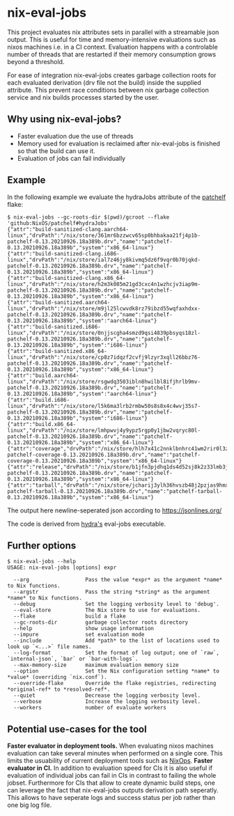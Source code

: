 # nix-eval-jobs

This project evaluates nix attributes sets in parallel with a streamable json output.
This is useful for time and memory-intensive evaluations such as nixos machines i.e. in a CI context.
Evaluation happens with a controlable number of threads that are restarted if
their memory consumption grows beyond a threshold.

For ease of integration nix-eval-jobs creates garbage collection roots for each
evaluated derivation (drv file not the build) inside the supplied attribute.
This prevent race conditions between nix garbage collection service and nix
builds processes started by the user.

## Why using nix-eval-jobs?

- Faster evaluation due the use of threads
- Memory used for evaluation is reclaimed after nix-eval-jobs is finished so that the build can use it.
- Evaluation of jobs can fail individually

## Example

In the following example we evaluate the hydraJobs attribute of the [patchelf](https://github.com/NixOS/patchelf) flake:

```console
$ nix-eval-jobs --gc-roots-dir $(pwd)/gcroot --flake 'github:NixOS/patchelf#hydraJobs'
{"attr":"build-sanitized-clang.aarch64-linux","drvPath":"/nix/store/361mr6bzzwcv65sp0bhbakaa21fj4p1b-patchelf-0.13.20210926.18a389b.drv","name":"patchelf-0.13.20210926.18a389b","system":"x86_64-linux"}
{"attr":"build-sanitized-clang.i686-linux","drvPath":"/nix/store/ial7z46jy8kivmq5dz6f9vqr0b70jqkd-patchelf-0.13.20210926.18a389b.drv","name":"patchelf-0.13.20210926.18a389b","system":"x86_64-linux"}
{"attr":"build-sanitized-clang.x86_64-linux","drvPath":"/nix/store/h2m3k085m21gd3cxc4n1wzhcjv3iap9m-patchelf-0.13.20210926.18a389b.drv","name":"patchelf-0.13.20210926.18a389b","system":"x86_64-linux"}
{"attr":"build-sanitized.aarch64-linux","drvPath":"/nix/store/m9jl25lcwvdk8rz79ibzd55wqfaxhdxx-patchelf-0.13.20210926.18a389b.drv","name":"patchelf-0.13.20210926.18a389b","system":"aarch64-linux"}
{"attr":"build-sanitized.i686-linux","drvPath":"/nix/store/0njjscgha4smzd9qsi4839pbsyqs18zl-patchelf-0.13.20210926.18a389b.drv","name":"patchelf-0.13.20210926.18a389b","system":"i686-linux"}
{"attr":"build-sanitized.x86_64-linux","drvPath":"/nix/store/cp8z7idqzf2cvfj9lzyr3xqll26bbz76-patchelf-0.13.20210926.18a389b.drv","name":"patchelf-0.13.20210926.18a389b","system":"x86_64-linux"}
{"attr":"build.aarch64-linux","drvPath":"/nix/store/rsgwdq3503ibln8hwilbl8ifjhrlb9mv-patchelf-0.13.20210926.18a389b.drv","name":"patchelf-0.13.20210926.18a389b","system":"aarch64-linux"}
{"attr":"build.i686-linux","drvPath":"/nix/store/l5k6ma3lrb2rmbw50s8s8x4c4wvj35s7-patchelf-0.13.20210926.18a389b.drv","name":"patchelf-0.13.20210926.18a389b","system":"i686-linux"}
{"attr":"build.x86_64-linux","drvPath":"/nix/store/lmhpwvj4y9ypz5rgp0y1jbw2vqryc80l-patchelf-0.13.20210926.18a389b.drv","name":"patchelf-0.13.20210926.18a389b","system":"x86_64-linux"}
{"attr":"coverage","drvPath":"/nix/store/hlh7x41c2nnklbnhrc41wm2rir0l3zq3-patchelf-coverage-0.13.20210926.18a389b.drv","name":"patchelf-coverage-0.13.20210926.18a389b","system":"x86_64-linux"}
{"attr":"release","drvPath":"/nix/store/b1jfn3pjdhq1ds4d52sj8k2z33lmb3jk-patchelf-0.13.20210926.18a389b.drv","name":"patchelf-0.13.20210926.18a389b","system":"x86_64-linux"}
{"attr":"tarball","drvPath":"/nix/store/jcharij3ylh36hvszb48j2pzjas9hmx1-patchelf-tarball-0.13.20210926.18a389b.drv","name":"patchelf-tarball-0.13.20210926.18a389b","system":"x86_64-linux"}
```

The output here newline-seperated json according to https://jsonlines.org/

The code is derived from [hydra's](https://github.com/nixos/hydra) eval-jobs executable.

## Further options

``` console
$ nix-eval-jobs --help
USAGE: nix-eval-jobs [options] expr

  --arg                  Pass the value *expr* as the argument *name* to Nix functions.
  --argstr               Pass the string *string* as the argument *name* to Nix functions.
  --debug                Set the logging verbosity level to 'debug'.
  --eval-store           The Nix store to use for evaluations.
  --flake                build a flake
  --gc-roots-dir         garbage collector roots directory
  --help                 show usage information
  --impure               set evaluation mode
  --include              Add *path* to the list of locations used to look up `<...>` file names.
  --log-format           Set the format of log output; one of `raw`, `internal-json`, `bar` or `bar-with-logs`.
  --max-memory-size      maximum evaluation memory size
  --option               Set the Nix configuration setting *name* to *value* (overriding `nix.conf`).
  --override-flake       Override the flake registries, redirecting *original-ref* to *resolved-ref*.
  --quiet                Decrease the logging verbosity level.
  --verbose              Increase the logging verbosity level.
  --workers              number of evaluate workers
```


## Potential use-cases for the tool

**Faster evaluator in deployment tools.** When evaluating nixos machines evaluation can take several minutes when performed on a single core.
This limits the usuability of current deployment tools such as [NixOps](https://github.com/NixOS/nixops).
**Faster evaluator in CI.** In addition to evaluation speed for CIs it is also useful if evaluation of individual jobs can fail in CIs in contrast to failing the whole jobset.
Furthermore for CIs that allow to create dynamic build steps, one can leverage the fact that nix-eval-jobs outputs derivation path seperatly.
This allows to have seperate logs and success status per job rather than one big log file.
